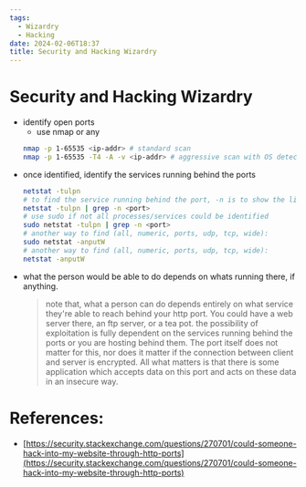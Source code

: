 ```yaml
---
tags:
  - Wizardry
  - Hacking
date: 2024-02-06T18:37
title: Security and Hacking Wizardry
---
```

<!-- 2024-02-06-1837 (February 6, 2024 6:37 PM) -->

# Security and Hacking Wizardry
- identify open ports
  - use nmap or any
  ```bash
  nmap -p 1-65535 <ip-addr> # standard scan
  nmap -p 1-65535 -T4 -A -v <ip-addr> # aggressive scan with OS detection (also identifies services)
  ```
- once identified, identify the services running behind the ports
  ```bash
  netstat -tulpn
  # to find the service running behind the port, -n is to show the line numbers
  netstat -tulpn | grep -n <port> 
  # use sudo if not all processes/services could be identified
  sudo netstat -tulpn | grep -n <port> 
  # another way to find (all, numeric, ports, udp, tcp, wide):
  sudo netstat -anputW
  # another way to find (all, numeric, ports, udp, tcp, wide):
  netstat -anputW
  ```
- what the person would be able to do depends on whats running there, if anything.
  > note that, what a person can do depends entirely on what service they're able to reach behind your http port. You could have a web server there, an ftp server, or a tea pot. 
  > the possibility of exploitation is fully dependent on the services running behind the ports or you are hosting behind them.
  > The port itself does not matter for this, nor does it matter if the connection between client and server is encrypted. 
  > All what matters is that there is some application which accepts data on this port and acts on these data in an insecure way.

# References:
- [https://security.stackexchange.com/questions/270701/could-someone-hack-into-my-website-through-http-ports](https://security.stackexchange.com/questions/270701/could-someone-hack-into-my-website-through-http-ports)
